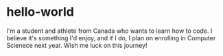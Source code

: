 # hello-world

I'm a student and athlete from Canada who wants to learn how to code. I believe it's something I'd enjoy, and if I do, I plan on enrolling in Computer Scienece next year. Wish me luck on this journey!
